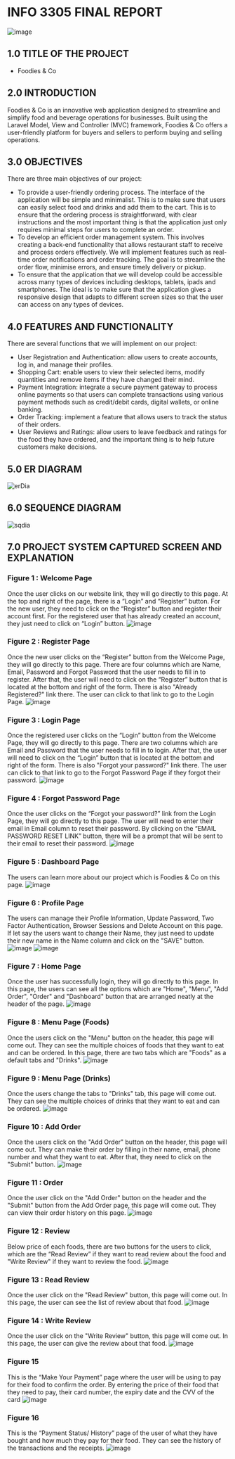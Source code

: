 # INFO 3305 FINAL REPORT
![image](https://github.com/akmxlsz/foodies/assets/106504907/8f7afca1-c665-4fd2-b807-da8c7268f728)

## 1.0 TITLE OF THE PROJECT

- Foodies & Co

## 2.0 INTRODUCTION
Foodies & Co is an innovative web application designed to streamline and simplify food and beverage operations for businesses. Built using the Laravel Model, View and Controller (MVC) framework, Foodies & Co offers a user-friendly platform for buyers and sellers to perform buying and selling operations.

## 3.0 OBJECTIVES
There are three main objectives of our project:
- To provide a user-friendly ordering process. The interface of the application will be simple and minimalist. This is to make sure that users can easily select food and drinks and add them to the cart. This is to ensure that the ordering process is straightforward, with clear instructions and the most important thing is that the application just only requires minimal steps for users to complete an order.
- To develop an efficient order management system. This involves creating a back-end functionality that allows restaurant staff to receive and process orders effectively. We will implement features such as real-time order notifications and order tracking. The goal is to streamline the order flow, minimise errors, and ensure timely delivery or pickup.
- To ensure that the application that we will develop could be accessible across many types of devices including desktops, tablets, ipads and smartphones. The ideal is to make sure that the application gives a responsive design that adapts to different screen sizes so that the user can access on any types of devices.

## 4.0 FEATURES AND FUNCTIONALITY 
There are several functions that we will implement on our project:
* User Registration and Authentication: allow users to create accounts, log in, and manage their profiles.
* Shopping Cart: enable users to view their selected items, modify quantities and remove items if they have changed their mind.
* Payment Integration: integrate a secure payment gateway to process online payments so that users can complete transactions using various payment methods such as credit/debit cards, digital wallets, or online banking.
* Order Tracking: implement a feature that allows users to track the status of their orders.
* User Reviews and Ratings: allow users to leave feedback and ratings for the food they have ordered, and the important thing is to help future customers make decisions.

## 5.0 ER DIAGRAM
![erDia](https://github.com/HORRYZONE/ProjectWebAPP/assets/69580122/23cf3f6e-8b0c-4d5b-9958-76c5de17db2e)

## 6.0 SEQUENCE DIAGRAM
![sqdia](https://github.com/HORRYZONE/ProjectWebAPP/assets/69580122/a3a23ac4-05e0-4adf-8272-5a255dbd43ed)
 
## 7.0 PROJECT SYSTEM CAPTURED SCREEN AND EXPLANATION


### Figure 1 : Welcome Page
Once the user clicks on our website link, they will go directly to this page. At the top and right of the page, there is a “Login” and “Register” button. For the new user, they need to click on the “Register” button and register their account first. For the registered user that has already created an account, they just need to click on “Login” button.
![image](https://github.com/akmxlsz/foodies/assets/106504907/01abb573-6e76-46d5-94b7-b3ebfcac327c)



### Figure 2 : Register Page
Once the new user clicks on the “Register” button from the Welcome Page, they will go directly to this page. There are four columns which are Name, Email, Password and Forgot Password that the user needs to fill in to register. After that, the user will need to click on the “Register” button that is located at the bottom and right of the form. There is also "Already Registered?" link there. The user can click to that link to go to the Login Page.
![image](https://github.com/akmxlsz/foodies/assets/106504907/b30b4eb1-8d38-4bfc-ba2a-6f99def5fcc0)



### Figure 3 : Login Page
Once the registered user clicks on the “Login” button from the Welcome Page, they will go directly to this page. There are two columns which are Email and Password that the user needs to fill in to login. After that, the user will need to click on the “Login” button that is located at the bottom and right of the form. There is also "Forgot your password?" link there. The user can click to that link to go to the Forgot Password Page if they forgot their password.
![image](https://github.com/akmxlsz/foodies/assets/106504907/6e32336b-3e93-4cf7-9afb-dd678cdc5119)



### Figure 4 : Forgot Password Page
Once the user clicks on the “Forgot your password?” link from the Login Page, they will go directly to this page. The user will need to enter their email in Email column to reset their password. By clicking on the “EMAIL PASSWORD RESET LINK” button, there will be a prompt that will be sent to their email to reset their password.
![image](https://github.com/akmxlsz/foodies/assets/106504907/99f339c2-c52b-4a2a-8da5-50b92eacac31)



### Figure 5 : Dashboard Page
The users can learn more about our project which is Foodies & Co on this page.
![image](https://github.com/akmxlsz/foodies/assets/106504907/21212004-752f-4c23-8748-8decc6c9bc94)



### Figure 6 : Profile Page
The users can manage their Profile Information, Update Password, Two Factor Authentication, Browser Sessions and Delete Account on this page. If let say the users want to change their Name, they just need to update their new name in the Name column and click on the "SAVE" button.
![image](https://github.com/akmxlsz/foodies/assets/106504907/f800d779-af96-4809-b4c3-9b093ab704b2)
![image](https://github.com/akmxlsz/foodies/assets/106504907/7d153078-6c3e-49be-9d91-49986f80d4c4)




### Figure 7 : Home Page
Once the user has successfully login, they will go directly to this page. In this page, the users can see all the options which are "Home", "Menu", "Add Order", "Order" and "Dashboard" button that are arranged neatly at the header of the page.
![image](https://github.com/akmxlsz/foodies/assets/106504907/da357ef7-cb58-4177-95e3-584812fb75b4)



### Figure 8 : Menu Page (Foods)
Once the users click on the "Menu" button on the header, this page will come out. They can see the multiple choices of foods that they want to eat and can be ordered. In this page, there are two tabs which are "Foods" as a default tabs and "Drinks". 
![image](https://github.com/akmxlsz/foodies/assets/106504907/9effa082-e4c7-4078-ac9d-ae474b4ffc16)


 
### Figure 9 : Menu Page (Drinks)
Once the users change the tabs to "Drinks" tab, this page will come out. They can see the multiple choices of drinks that they want to eat and can be ordered.
![image](https://github.com/akmxlsz/foodies/assets/106504907/0f22fe5d-5e2f-4a1a-9e09-91c8422de09c)



### Figure 10 : Add Order
Once the users click on the "Add Order" button on the header, this page will come out. They can make their order by filling in their name, email, phone number and what they want to eat. After that, they need to click on the "Submit" button.
![image](https://github.com/akmxlsz/foodies/assets/106504907/dbca45a6-6013-4cc8-86c6-8b4857759477)



### Figure 11 : Order
Once the user click on the "Add Order" button on the header and the "Submit" button from the Add Order page, this page will come out. They can view their order history on this page.
![image](https://github.com/akmxlsz/foodies/assets/106504907/3e9f579c-b93c-4006-b37f-67d4355cba89)



### Figure 12 : Review
Below price of each foods, there are two buttons for the users to click, which are the “Read Review” if they want to read review about the food and "Write Review" if they want to review the food.
![image](https://github.com/akmxlsz/foodies/assets/106504907/c7c87c06-d97c-4f34-ae34-a8d6fb1f3f01)



### Figure 13 : Read Review
Once the user click on the "Read Review" button, this page will come out. In this page, the user can see the list of review about that food.
![image](https://github.com/akmxlsz/foodies/assets/106504907/4673cf1b-5fdf-45d6-b9d1-f4777005cd29)



### Figure 14 : Write Review
Once the user click on the "Write Review" button, this page will come out. In this page, the user can give the review about that food.
![image](https://github.com/akmxlsz/foodies/assets/106504907/97d643fc-b53d-4f33-ba4d-2a9f6ba2374b)



### Figure 15
This is the “Make Your Payment” page where the user will be using to pay for their food to confirm the order. By entering the price of their food that they need to pay, their card number, the expiry date and the CVV of the card
![image](https://github.com/akmxlsz/foodies/assets/106504907/382bc149-ba1e-47ab-808a-1b7c8eb2ff5c)



### Figure 16
This is the “Payment Status/ History” page of the user of what they have bought and how much they pay for their food. They can see the history of the transactions and the receipts. 
![image](https://github.com/akmxlsz/foodies/assets/106504907/0a56a582-8541-4d92-a19c-f27430501e55)

















